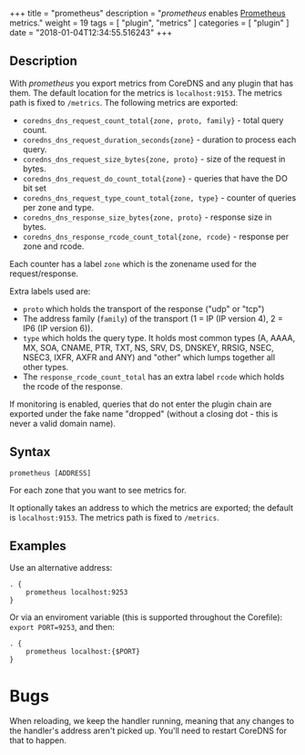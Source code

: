 +++
title = "prometheus"
description = "*prometheus* enables [Prometheus](https://prometheus.io/) metrics."
weight = 19
tags = [ "plugin", "metrics" ]
categories = [ "plugin" ]
date = "2018-01-04T12:34:55.516243"
+++

## Description

With *prometheus* you export metrics from CoreDNS and any plugin that has them.
The default location for the metrics is `localhost:9153`. The metrics path is fixed to `/metrics`.
The following metrics are exported:

* `coredns_dns_request_count_total{zone, proto, family}` - total query count.
* `coredns_dns_request_duration_seconds{zone}` - duration to process each query.
* `coredns_dns_request_size_bytes{zone, proto}` - size of the request in bytes.
* `coredns_dns_request_do_count_total{zone}` -  queries that have the DO bit set
* `coredns_dns_request_type_count_total{zone, type}` - counter of queries per zone and type.
* `coredns_dns_response_size_bytes{zone, proto}` - response size in bytes.
* `coredns_dns_response_rcode_count_total{zone, rcode}` - response per zone and rcode.

Each counter has a label `zone` which is the zonename used for the request/response.

Extra labels used are:

* `proto` which holds the transport of the response ("udp" or "tcp")
* The address family (`family`) of the transport (1 = IP (IP version 4), 2 = IP6 (IP version 6)).
* `type` which holds the query type. It holds most common types (A, AAAA, MX, SOA, CNAME, PTR, TXT,
  NS, SRV, DS, DNSKEY, RRSIG, NSEC, NSEC3, IXFR, AXFR and ANY) and "other" which lumps together all
  other types.
* The `response_rcode_count_total` has an extra label `rcode` which holds the rcode of the response.

If monitoring is enabled, queries that do not enter the plugin chain are exported under the fake
name "dropped" (without a closing dot - this is never a valid domain name).

## Syntax

~~~
prometheus [ADDRESS]
~~~

For each zone that you want to see metrics for.

It optionally takes an address to which the metrics are exported; the default
is `localhost:9153`. The metrics path is fixed to `/metrics`.

## Examples

Use an alternative address:

~~~ corefile
. {
    prometheus localhost:9253
}
~~~

Or via an enviroment variable (this is supported throughout the Corefile): `export PORT=9253`, and
then:

~~~ corefile
. {
    prometheus localhost:{$PORT}
}
~~~

# Bugs

When reloading, we keep the handler running, meaning that any changes to the handler's address
aren't picked up. You'll need to restart CoreDNS for that to happen.
